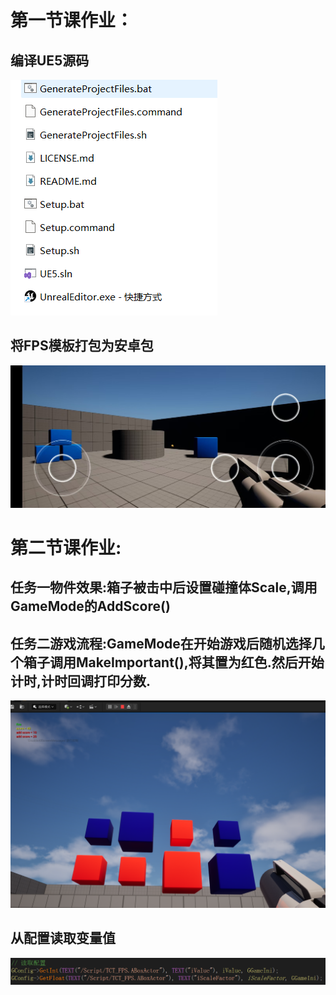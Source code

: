 # 第一节课作业：
## 编译UE5源码
![UE5编译完成目录](./imgs/1_UE5编译完成目录.png)
## 将FPS模板打包为安卓包
![fps模板安卓端运行](./imgs/1_fps模板安卓端运行.jpg)

# 第二节课作业:
## 任务一物件效果:箱子被击中后设置碰撞体Scale,调用GameMode的AddScore()
## 任务二游戏流程:GameMode在开始游戏后随机选择几个箱子调用MakeImportant(),将其置为红色.然后开始计时,计时回调打印分数.
![效果](./imgs/2_效果.png)
## 从配置读取变量值
![读DefaultGame.ini](./imgs/2_从配置加载.png)
